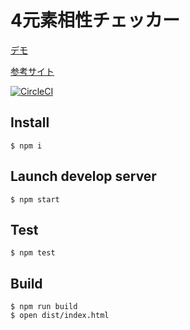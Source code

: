 # 4元素相性チェッカー

[デモ](https://ababup1192.github.io/4element-elm/)

[参考サイト](https://remy.jp/products/horoscope-2.html)

[![CircleCI](https://circleci.com/gh/ababup1192/elm-dev-env.svg?style=svg)](https://circleci.com/gh/ababup1192/elm-dev-env)
## Install

```shell
$ npm i
```

## Launch develop server

```shell
$ npm start
```

## Test

```shell
$ npm test
```

## Build

```shell
$ npm run build
$ open dist/index.html
```
